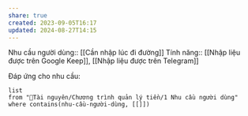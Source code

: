 ```yaml
---
share: true
created: 2023-09-05T16:17
updated: 2024-08-27T14:15
---
```

Nhu cầu người dùng:: [[Cần nhập lúc đi đường]]
Tính năng:: [[Nhập liệu được trên Google Keep]], [[Nhập liệu được trên Telegram]]

Đáp ứng cho nhu cầu:
```dataview
list
from "📜Tài nguyên/Chương trình quản lý tiền/1 Nhu cầu người dùng" 
where contains(nhu-cầu-người-dùng, [[]])
```
